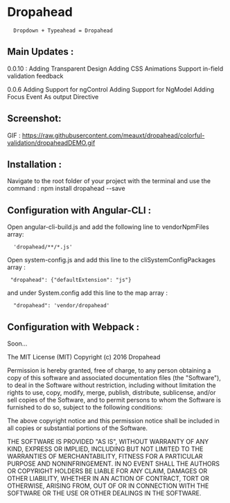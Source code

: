 # Dropahead
      Dropdown + Typeahead = Dropahead



## Main Updates :
0.0.10 :
      Adding Transparent Design
      Adding CSS Animations 
      Support in-field validation feedback 
            
0.0.6
      Adding Support for ngControl
      Adding Support for NgModel
      Adding Focus Event As output Directive

## Screenshot: 
GIF :
      https://raw.githubusercontent.com/meauxt/dropahead/colorful-validation/dropaheadDEMO.gif




## Installation :
Navigate to the root folder of your project with the terminal and use the command :
npm install dropahead --save


## Configuration with Angular-CLI :
Open angular-cli-build.js and add the following line  to vendorNpmFiles array:

      'dropahead/**/*.js'

Open system-config.js and add this line to the cliSystemConfigPackages array :

     "dropahead": {"defaultExtension": "js"}
     
and under System.config  add this line to the map array :

      "dropahead": 'vendor/dropahead'




## Configuration with Webpack :
Soon...

The MIT License (MIT)
Copyright (c) 2016 Dropahead

Permission is hereby granted, free of charge, to any person obtaining a copy of this software and associated documentation files (the "Software"), to deal in the Software without restriction, including without limitation the rights to use, copy, modify, merge, publish, distribute, sublicense, and/or sell copies of the Software, and to permit persons to whom the Software is furnished to do so, subject to the following conditions:

The above copyright notice and this permission notice shall be included in all copies or substantial portions of the Software.

THE SOFTWARE IS PROVIDED "AS IS", WITHOUT WARRANTY OF ANY KIND, EXPRESS OR IMPLIED, INCLUDING BUT NOT LIMITED TO THE WARRANTIES OF MERCHANTABILITY, FITNESS FOR A PARTICULAR PURPOSE AND NONINFRINGEMENT. IN NO EVENT SHALL THE AUTHORS OR COPYRIGHT HOLDERS BE LIABLE FOR ANY CLAIM, DAMAGES OR OTHER LIABILITY, WHETHER IN AN ACTION OF CONTRACT, TORT OR OTHERWISE, ARISING FROM, OUT OF OR IN CONNECTION WITH THE SOFTWARE OR THE USE OR OTHER DEALINGS IN THE SOFTWARE.
